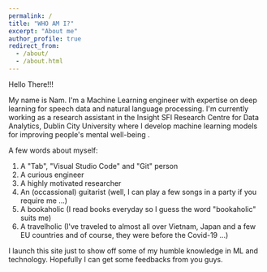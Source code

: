 ```yaml
---
permalink: /
title: "WHO AM I?"
excerpt: "About me"
author_profile: true
redirect_from: 
  - /about/
  - /about.html
---
```


Hello There!!!

My name is Nam. I'm a Machine Learning engineer with expertise on deep learning for speech data and natural language processing. I'm currently working as a research assistant in the Insight SFI Research Centre for Data Analytics, Dublin City University where I develop machine learning models for improving people's mental well-being                                                                        .

A few words about myself: 
1. A "Tab", "Visual Studio Code" and "Git" person
2. A curious engineer
3. A highly motivated researcher
4. An (occassional) guitarist (well, I can play a few songs in a party if you require me ...)
5. A bookaholic (I read books everyday so I guess the word "bookaholic" suits me)
6. A travelholic (I've traveled to almost all over Vietnam, Japan and a few EU countries and of course, they were before the Covid-19 ...)

I launch this site just to show off some of my humble knowledge in ML and technology. Hopefully I can get some feedbacks from you guys.
